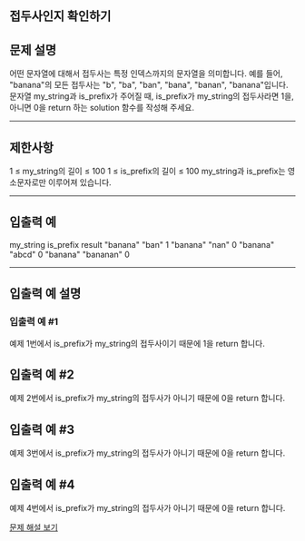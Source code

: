 ## 접두사인지 확인하기

## 문제 설명
어떤 문자열에 대해서 접두사는 특정 인덱스까지의 문자열을 의미합니다. 예를 들어, "banana"의 모든 접두사는 "b", "ba", "ban", "bana", "banan", "banana"입니다.
문자열 my_string과 is_prefix가 주어질 때, is_prefix가 my_string의 접두사라면 1을, 아니면 0을 return 하는 solution 함수를 작성해 주세요.

---

## 제한사항
1 ≤ my_string의 길이 ≤ 100
1 ≤ is_prefix의 길이 ≤ 100
my_string과 is_prefix는 영소문자로만 이루어져 있습니다.

---

## 입출력 예
my_string	is_prefix	result
"banana"	"ban"	1
"banana"	"nan"	0
"banana"	"abcd"	0
"banana"	"bananan"	0

---

## 입출력 예 설명

### 입출력 예 #1
예제 1번에서 is_prefix가 my_string의 접두사이기 때문에 1을 return 합니다.

## 입출력 예 #2
예제 2번에서 is_prefix가 my_string의 접두사가 아니기 때문에 0을 return 합니다.

## 입출력 예 #3
예제 3번에서 is_prefix가 my_string의 접두사가 아니기 때문에 0을 return 합니다.

## 입출력 예 #4
예제 4번에서 is_prefix가 my_string의 접두사가 아니기 때문에 0을 return 합니다.

[문제 해설 보기](./문제해설.md)
